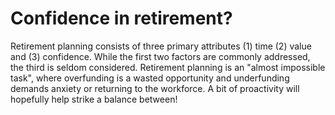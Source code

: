 # Confidence in retirement?

Retirement planning consists of three primary attributes (1) time (2) value and (3) confidence. While the first two factors are commonly addressed, the third is seldom considered. Retirement planning is an "almost impossible task", where overfunding is a wasted opportunity and underfunding demands anxiety or returning to the workforce. A bit of proactivity will hopefully help strike a balance between!
